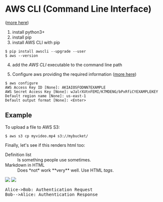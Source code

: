 # AWS CLI (Command Line Interface)
([more here](https://docs.aws.amazon.com/cli/latest/userguide/awscli-install-linux.html))

1. install python3+
2. install pip
3. install AWS CLI with pip
```shell
$ pip install awscli --upgrade --user
$ aws --version
```
4. add the _AWS CLI_ executable to the command line path

5. Configure aws providing the required information
   ([more here](https://docs.aws.amazon.com/cli/latest/userguide/cli-chap-getting-started.html))

```shell
$ aws configure
AWS Access Key ID [None]: AKIAIOSFODNN7EXAMPLE
AWS Secret Access Key [None]: wJalrXUtnFEMI/K7MDENG/bPxRfiCYEXAMPLEKEY
Default region name [None]: us-east-1
Default output format [None]: <Enter>
```

## Example
To upload a file to AWS S3:

```shell
$ aws s3 cp myvideo.mp4 s3://mybucket/
```
Finally, let's see if this renders html too:

<html>
<head></head>
<body>
<dl>
  <dt>Definition list</dt>
  <dd>Is something people use sometimes.</dd>

  <dt>Markdown in HTML</dt>
  <dd>Does *not* work **very** well. Use HTML <em>tags</em>.</dd>
</dl>
<img src="http://yuml.me/diagram/scruffy/usecase/(Register)>(confirm event)" >
<img src="http://yuml.me/diagram/scruffy/usecase/[Source](message>[Dest]" >

<div class=wsd><pre>
Alice->Bob: Authentication Request
Bob-->Alice: Authentication Response
</pre></div><script type="text/javascript" src="https://www.websequencediagrams.com/service.js"></script>
<!-- </pre></div><script type="text/javascript" src="./service.js"></script> -->
</body>
</html>
